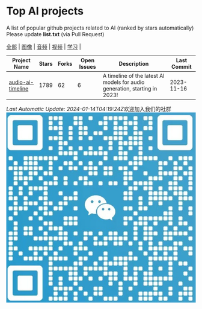 # Top AI projects
A list of popular github projects related to AI (ranked by stars automatically)
Please update **list.txt** (via Pull Request)

<a href="./README.md">全部</a> |   <a href="./READMEpicture.md">图像</a> |   <a href="./READMEaudio.md">音频</a> | <a href="./READMEvideo.md">视频</a> | <a href="./READMElearn.md">学习</a> | 

| Project Name | Stars | Forks | Open Issues | Description | Last Commit |
| ------------ | ----- | ----- | ----------- | ----------- | ----------- |
| [audio-ai-timeline](https://github.com/archinetai/audio-ai-timeline) | 1789 | 62 | 6 | A timeline of the latest AI models for audio generation, starting in 2023! | 2023-11-16 |

*Last Automatic Update: 2024-01-14T04:19:24Z*欢迎加入我们的社群 ![](https://raw.githubusercontent.com/mouuii/picture/master/weichat.jpg) 
